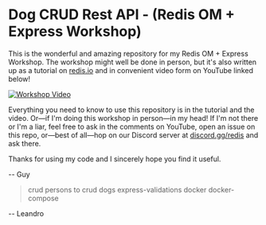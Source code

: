 # Dog CRUD Rest API - (Redis OM + Express Workshop)

This is the wonderful and amazing repository for my Redis OM + Express Workshop. The workshop might well be done in person, but it's also written up as a tutorial on [redis.io](https://redis.io/docs/stack/get-started/tutorials/stack-node/) and in convenient video form on YouTube linked below!

[![Workshop Video](https://img.youtube.com/vi/KUfufrwpBkM/0.jpg)](https://www.youtube.com/watch?v=KUfufrwpBkM)


Everything you need to know to use this repository is in the tutorial and the video. Or—if I'm doing this workshop in person—in my head! If I'm not there or I'm a liar, feel free to ask in the comments on YouTube, open an issue on this repo, or—best of all—hop on our Discord server at [discord.gg/redis](https://discord.gg/redis) and ask there.

Thanks for using my code and I sincerely hope you find it useful.

-- Guy

> crud persons to crud dogs
> express-validations
> docker
> docker-compose

-- Leandro
